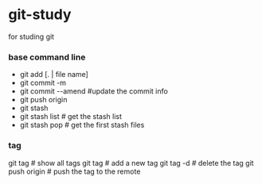 # git-study
for studing git

### base command line
- git add [. | file name]
- git commit -m <info>
- git commit --amend #update the commit info
- git push origin <branch name>
- git stash
- git stash list # get the stash list
- git stash pop # get the first stash files

### tag
git tag # show all tags
git tag <tag name> # add a new tag
git tag -d <tag name> # delete the tag
git push origin <tag name> # push the tag to the remote